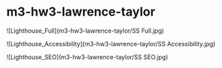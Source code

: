 # m3-hw3-lawrence-taylor

![Lighthouse_Full](m3-hw3-lawrence-taylor/SS Full.jpg)

![Lighthouse_Accessibility](m3-hw3-lawrence-taylor/SS Accessibility.jpg)

![Lighthouse_SEO](m3-hw3-lawrence-taylor/SS SEO.jpg)